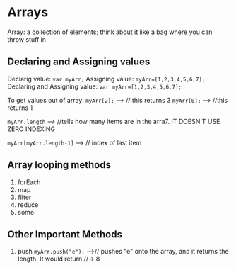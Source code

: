 # Arrays
Array: a collection of elements; think about it like a bag where you can throw stuff in

## Declaring and Assigning values 
Declarig value: `var myArr;`
Assigning value: `myArr=[1,2,3,4,5,6,7];`
Declaring and Assigning value: `var myArr=[1,2,3,4,5,6,7];`

To get values out of array: `myArr[2];` --> // this returns 3 `myArr[0];` --> //this returns 1

`myArr.length` --> //tells how many items are in the arra7. IT DOESN'T USE ZERO INDEXING

`myArr[myArr.length-1]` --> // index of last item

## Array looping methods

  1. forEach
  2. map
  3. filter
  4. reduce
  5. some 

## Other Important Methods

1. push
`myArr.push("e");` -->// pushes "e" onto the array, and it returns the length. It would return //-> 8
